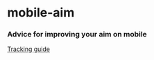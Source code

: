 # mobile-aim

### Advice for improving your aim on mobile

[Tracking guide](/tracking/tracking-guide.md)
